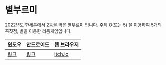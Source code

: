# 별부르미

2022년도 한세톤에서 2등을 먹은 별부르미 입니다.
주제 O(또는 5) 을 이용하여 5개의 꼭짓점, 별을 이용한 리듬게임입니다.

윈도우 | 안드로이드 | 웹 브라우저
---------- | ---------- | ----------
[링크](https://github.com/ppaka/Hanseithon/releases/latest/download/Starcaller_Win.zip) | [링크](https://github.com/ppaka/Hanseithon/releases/latest/download/Starcaller.apk) | [itch.io](https://ppaka.itch.io/starcaller)
